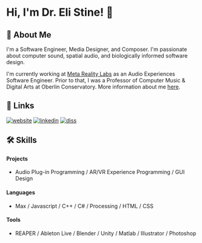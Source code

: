 
# Hi, I'm Dr. Eli Stine! 👋


## 🚀 About Me
I'm a Software Engineer, Media Designer, and Composer. I'm passionate about computer sound, spatial audio, and biologically informed software design.

I'm currently working at [Meta Reality Labs](https://tech.facebook.com/reality-labs/) as an Audio Experiences Software Engineer. Prior to that, I was a Professor of Computer Music & Digital Arts at Oberlin Conservatory. More information about me [here](http://www.elistine.com/about).
## 🔗 Links
[![website](https://img.shields.io/badge/website-000?style=for-the-badge&logo=squarespace&logoColor=white)](https://elistine.com)
[![linkedin](https://img.shields.io/badge/linkedin-0A66C2?style=for-the-badge&logo=linkedin&logoColor=white)](https://www.linkedin.com/in/elistine/)
[![diss](https://img.shields.io/badge/thesis-00C2?style=for-the-badge&logo=leaflet&logoColor=white)](https://www.elistine.com/diss)


## 🛠 Skills

#### Projects
- Audio Plug-in Programming / AR/VR Experience Programming / GUI Design

#### Languages
- Max / Javascript / C++ / C# / Processing / HTML / CSS

#### Tools
- REAPER / Ableton Live / Blender / Unity / Matlab / Illustrator / Photoshop
